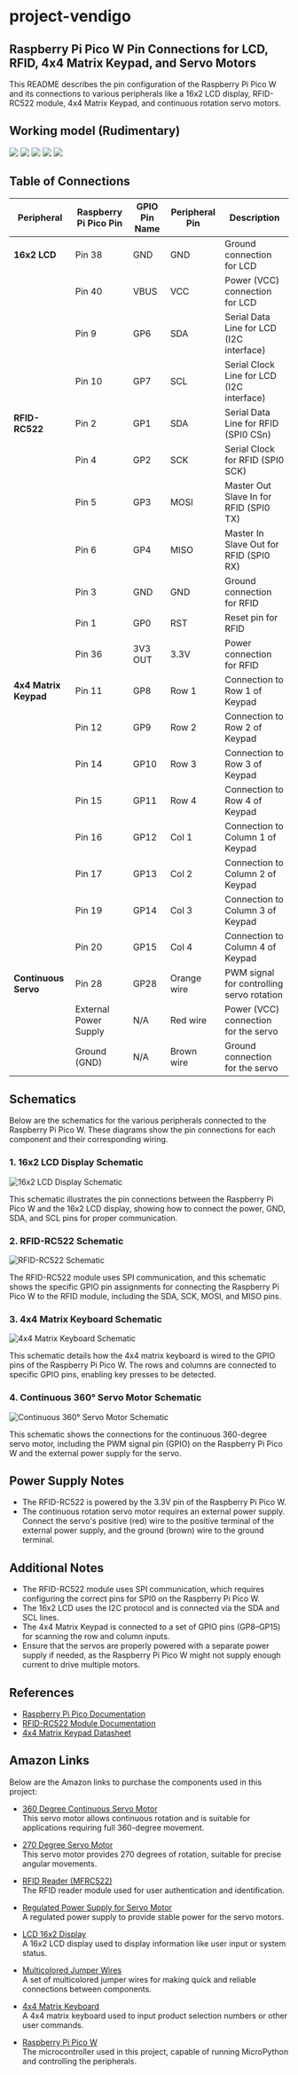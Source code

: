 # project-vendigo

## Raspberry Pi Pico W Pin Connections for LCD, RFID, 4x4 Matrix Keypad, and Servo Motors

This README describes the pin configuration of the Raspberry Pi Pico W and its connections to various peripherals like a 16x2 LCD display, RFID-RC522 module, 4x4 Matrix Keypad, and continuous rotation servo motors.

## Working model (Rudimentary)
![](photos/IMG_20241017_231348.jpg)
![](photos/IMG_20241017_231421.jpg)
![](photos/IMG_20241017_231424.jpg)
![](photos/IMG_20241017_231435.jpg)
![](photos/IMG_20241017_231440.jpg)

## Table of Connections

| **Peripheral**     | **Raspberry Pi Pico Pin** | **GPIO Pin Name** | **Peripheral Pin**                | **Description**                                |
|--------------------|---------------------------|-------------------|-----------------------------------|------------------------------------------------|
| **16x2 LCD**       | Pin 38                    | GND               | GND                              | Ground connection for LCD                      |
|                    | Pin 40                    | VBUS              | VCC                              | Power (VCC) connection for LCD                 |
|                    | Pin 9                     | GP6               | SDA                              | Serial Data Line for LCD (I2C interface)       |
|                    | Pin 10                    | GP7               | SCL                              | Serial Clock Line for LCD (I2C interface)      |
| **RFID-RC522**     | Pin 2                     | GP1               | SDA                              | Serial Data Line for RFID (SPI0 CSn)           |
|                    | Pin 4                     | GP2               | SCK                              | Serial Clock for RFID (SPI0 SCK)               |
|                    | Pin 5                     | GP3               | MOSI                             | Master Out Slave In for RFID (SPI0 TX)         |
|                    | Pin 6                     | GP4               | MISO                             | Master In Slave Out for RFID (SPI0 RX)         |
|                    | Pin 3                     | GND               | GND                              | Ground connection for RFID                     |
|                    | Pin 1                     | GP0               | RST                              | Reset pin for RFID                             |
|                    | Pin 36                    | 3V3 OUT           | 3.3V                             | Power connection for RFID                      |
| **4x4 Matrix Keypad** | Pin 11                  | GP8               | Row 1                            | Connection to Row 1 of Keypad                  |
|                    | Pin 12                    | GP9               | Row 2                            | Connection to Row 2 of Keypad                  |
|                    | Pin 14                    | GP10              | Row 3                            | Connection to Row 3 of Keypad                  |
|                    | Pin 15                    | GP11              | Row 4                            | Connection to Row 4 of Keypad                  |
|                    | Pin 16                    | GP12              | Col 1                            | Connection to Column 1 of Keypad               |
|                    | Pin 17                    | GP13              | Col 2                            | Connection to Column 2 of Keypad               |
|                    | Pin 19                    | GP14              | Col 3                            | Connection to Column 3 of Keypad               |
|                    | Pin 20                    | GP15              | Col 4                            | Connection to Column 4 of Keypad               |
| **Continuous Servo**| Pin 28                    | GP28              | Orange wire                      | PWM signal for controlling servo rotation      |
|                    | External Power Supply      | N/A               | Red wire                         | Power (VCC) connection for the servo           |
|                    | Ground (GND)              | N/A               | Brown wire                       | Ground connection for the servo                |

## Schematics

Below are the schematics for the various peripherals connected to the Raspberry Pi Pico W. These diagrams show the pin connections for each component and their corresponding wiring.

### 1. 16x2 LCD Display Schematic
![16x2 LCD Display Schematic](schematics/LCD16x2.jpg)

This schematic illustrates the pin connections between the Raspberry Pi Pico W and the 16x2 LCD display, showing how to connect the power, GND, SDA, and SCL pins for proper communication.

### 2. RFID-RC522 Schematic
![RFID-RC522 Schematic](schematics/RFID-MFRC522.jpg)

The RFID-RC522 module uses SPI communication, and this schematic shows the specific GPIO pin assignments for connecting the Raspberry Pi Pico W to the RFID module, including the SDA, SCK, MOSI, and MISO pins.

### 3. 4x4 Matrix Keyboard Schematic
![4x4 Matrix Keyboard Schematic](schematics/Keyboard4x4.jpg)

This schematic details how the 4x4 matrix keyboard is wired to the GPIO pins of the Raspberry Pi Pico W. The rows and columns are connected to specific GPIO pins, enabling key presses to be detected.

### 4. Continuous 360° Servo Motor Schematic
![Continuous 360° Servo Motor Schematic](schematics/ServoMotor360.jpg)

This schematic shows the connections for the continuous 360-degree servo motor, including the PWM signal pin (GPIO) on the Raspberry Pi Pico W and the external power supply for the servo.


## Power Supply Notes

- The RFID-RC522 is powered by the 3.3V pin of the Raspberry Pi Pico W.
- The continuous rotation servo motor requires an external power supply. Connect the servo's positive (red) wire to the positive terminal of the external power supply, and the ground (brown) wire to the ground terminal.

## Additional Notes

- The RFID-RC522 module uses SPI communication, which requires configuring the correct pins for SPI0 on the Raspberry Pi Pico W.
- The 16x2 LCD uses the I2C protocol and is connected via the SDA and SCL lines.
- The 4x4 Matrix Keypad is connected to a set of GPIO pins (GP8–GP15) for scanning the row and column inputs.
- Ensure that the servos are properly powered with a separate power supply if needed, as the Raspberry Pi Pico W might not supply enough current to drive multiple motors.

## References

- [Raspberry Pi Pico Documentation](https://datasheets.raspberrypi.com/pico/pico-datasheet.pdf)
- [RFID-RC522 Module Documentation](https://www.nxp.com/docs/en/data-sheet/MFRC522.pdf)
- [4x4 Matrix Keypad Datasheet](https://www.sparkfun.com/datasheets/Components/General/COM-14662_4x4_Matrix_Keypad.pdf)

## Amazon Links

Below are the Amazon links to purchase the components used in this project:

- [360 Degree Continuous Servo Motor](https://www.amazon.com/dp/B08JCT4P3B?ref=ppx_yo2ov_dt_b_fed_asin_title)  
  This servo motor allows continuous rotation and is suitable for applications requiring full 360-degree movement.

- [270 Degree Servo Motor](https://www.amazon.com/dp/B08JCT4P3B?ref=ppx_yo2ov_dt_b_fed_asin_title)  
  This servo motor provides 270 degrees of rotation, suitable for precise angular movements.

- [RFID Reader (MFRC522)](https://www.amazon.com/dp/B07VLDSYRW?ref=ppx_yo2ov_dt_b_fed_asin_title)  
  The RFID reader module used for user authentication and identification.

- [Regulated Power Supply for Servo Motor](https://www.amazon.com/dp/B0CW2HDGCG?ref=ppx_yo2ov_dt_b_fed_asin_title)  
  A regulated power supply to provide stable power for the servo motors.

- [LCD 16x2 Display](https://www.amazon.com/dp/B07S7PJYM6?ref=ppx_yo2ov_dt_b_fed_asin_title)  
  A 16x2 LCD display used to display information like user input or system status.

- [Multicolored Jumper Wires](https://www.amazon.com/dp/B01EV70C78?ref=ppx_yo2ov_dt_b_fed_asin_title)  
  A set of multicolored jumper wires for making quick and reliable connections between components.

- [4x4 Matrix Keyboard](https://www.amazon.com/dp/B08JYNM8D9?ref=ppx_yo2ov_dt_b_fed_asin_title)  
  A 4x4 matrix keyboard used to input product selection numbers or other user commands.

- [Raspberry Pi Pico W](https://www.amazon.com/dp/B0BK9W4H2Q?ref=ppx_yo2ov_dt_b_fed_asin_title)  
  The microcontroller used in this project, capable of running MicroPython and controlling the peripherals.


